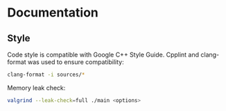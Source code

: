 # Documentation

## Style

Code style is compatible with Google C++ Style Guide. Cpplint and clang-format was used to ensure compatibility:

```bash
clang-format -i sources/*
```

Memory leak check:

```bash
valgrind --leak-check=full ./main <options>
```

